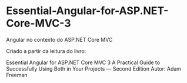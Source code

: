 # Essential-Angular-for-ASP.NET-Core-MVC-3
Angular no contexto do ASP.NET Core MVC 

Criado a partir da leitura do livro:

Essential Angular for ASP.NET Core MVC 3
A Practical Guide to Successfully Using Both in Your Projects — Second Edition
Autor: Adam Freeman
